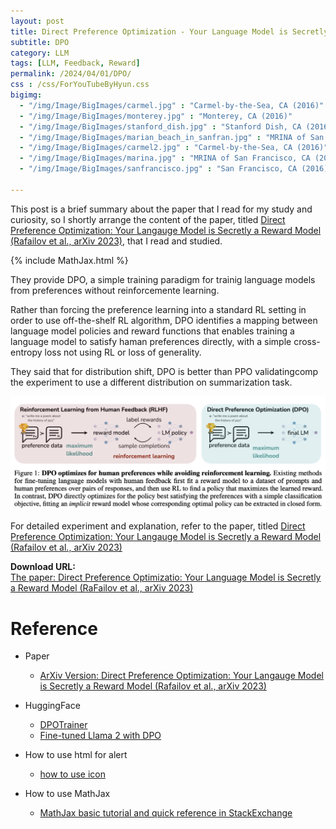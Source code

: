 ```yaml
---
layout: post
title: Direct Preference Optimization - Your Language Model is Secretly a Reward Model
subtitle: DPO
category: LLM
tags: [LLM, Feedback, Reward]
permalink: /2024/04/01/DPO/
css : /css/ForYouTubeByHyun.css
bigimg: 
  - "/img/Image/BigImages/carmel.jpg" : "Carmel-by-the-Sea, CA (2016)"
  - "/img/Image/BigImages/monterey.jpg" : "Monterey, CA (2016)"
  - "/img/Image/BigImages/stanford_dish.jpg" : "Stanford Dish, CA (2016)"
  - "/img/Image/BigImages/marian_beach_in_sanfran.jpg" : "MRINA of San Francisco, CA (2016)"
  - "/img/Image/BigImages/carmel2.jpg" : "Carmel-by-the-Sea, CA (2016)"
  - "/img/Image/BigImages/marina.jpg" : "MRINA of San Francisco, CA (2016)"
  - "/img/Image/BigImages/sanfrancisco.jpg" : "San Francisco, CA (2016)"
  
---
```


This post is a brief summary about the paper that I read for my study and curiosity, so I shortly arrange the content of the paper, titled [Direct Preference Optimization: Your Langauge Model is Secretly a Reward Model (Rafailov et al., arXiv 2023)](https://arxiv.org/abs/2305.18290), that I read and studied. 

{% include MathJax.html %}

They provide DPO, a simple training paradigm for trainig language models from preferences without reinforcemente learning.

Rather than forcing the preference learning into a standard RL setting in order to use off-the-shelf RL algorithm, DPO identifies a mapping between language model policies and reward functions that enables training a language model to satisfy haman preferences directly, with a simple cross-entropy loss not using RL or loss of generality.

They said that for distribution shift, DPO is better than PPO validatingcomp the experiment to use a different distribution on summarization task.

![Rafailov et al., arXiv 2023](/img/Image/NaturalLanguageProcessing/Papers/RL/2024-06-10-DPO/DPO_01.png)


For detailed experiment and explanation, refer to the paper, titled [Direct Preference Optimization: Your Langauge Model is Secretly a Reward Model (Rafailov et al., arXiv 2023)](https://arxiv.org/abs/2305.18290)

<div class="alert alert-success" role="alert"><i class="fa fa-paperclip fa-lg"></i> <b>Download URL: </b><br>
  <a href="https://arxiv.org/abs/2305.18290">The paper: Direct Preference Optimizatio: Your Language Model is Secretly a Reward Model (RaFailov et al., arXiv 2023)</a></div>

# Reference 

- Paper 
  - [ArXiv Version: Direct Preference Optimization: Your Langauge Model is Secretly a Reward Model (Rafailov et al., arXiv 2023)](https://arxiv.org/abs/2305.18290)
 
- HuggingFace
  - [DPOTrainer](https://huggingface.co/docs/trl/main/en/dpo_trainer)
  - [Fine-tuned Llama 2 with DPO](https://huggingface.co/blog/dpo-trl)
  
- How to use html for alert
  - [how to use icon](http://idratherbewriting.com/documentation-theme-jekyll/mydoc_icons.html)
 
- How to use MathJax 
  - [MathJax basic tutorial and quick reference in StackExchange](https://math.meta.stackexchange.com/questions/5020/mathjax-basic-tutorial-and-quick-reference)


